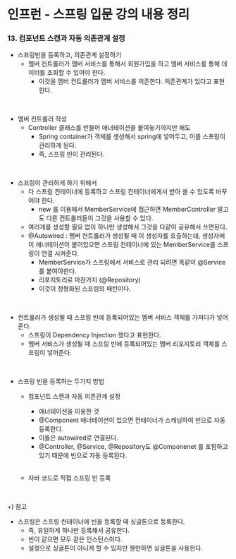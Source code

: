 # 인프런 - 스프링 입문 강의 내용 정리

### 13. 컴포넌트 스캔과 자동 의존관계 설정

- 스프링빈을 등록하고, 의존관계 설정하기
  - 멤버 컨트롤러가 멤버 서비스를 통해서 회원가입을 하고 멤버 서비스를 통해 데이터를 조회할 수 있어야 한다.
    - 이것을 멤버 컨트롤러가 멤버 서비스를 의존한다. 의존관계가 있다고 표현한다.

<br/>

- 멤버 컨트롤러 작성
  - Controller 클래스를 만들어 애너테이션을 붙여놓기까지만 해도
    - Spring container가 객체를 생성해서 spring에 넣어두고, 이를 스프링이 관리하게 된다.
    - 즉, 스프링 빈이 관리된다.

<br/>

- 스프링이 관리하게 하기 위해서
  - 다 스프링 컨테이너에 등록하고 스프링 컨테이너에게서 받아 쓸 수 있도록 바꾸어야 한다.
    - new 를 이용해서 MemberService에 접근하면 MemberController 말고도 다른 컨트롤러들이 그것을 사용할 수 있다.
  - 여러개를 생성할 필요 없이 하나만 생성해서 그것을 다같이 공유해서 쓰면된다.
  - @Autowired : 멤버 컨트롤러가 생성될 때 이 생성자를 호출하는데, 생성자에 이 애너테이션이 붙어있으면 스프링 컨테이너에 있는 MemberService를 스프링이 연결 시켜준다.
    -  MemberService가 스프링에서 서비스로 관리 되려면 똑같이 @Service 를 붙여야한다.
    -  리포지토리로 마찬가지 (@Repository)
    -  이것이 정형화된 스프링의 패턴이다.

<br/>

-  컨트롤러가 생성될 때 스프링 빈에 등록되어있는 멤버 서비스 객체를 가져다가 넣어준다.
   - 스프링이 Dependency Injection 했다고 표현한다.
   - 멤버 서비스가 생성될 때 스프링 빈에 등록되어있는 멤버 리포지토리 객체를 스프링이 넣어준다.

<br/>

- 스프링 빈을 등록하는 두가지 방법

  - 컴포넌트 스캔과 자동 의존관계 설정

    - 애너테이션을 이용한 것
    - @Component 애너테이션이 있으면 컨테이너가 스캐닝하여 빈으로 자동 등록한다.
    - 이들은 autowired로 연결된다.
    - @Controller, @Service, @Repository도 @Componenet 를 포함하고 있기 때문에 빈으로 자동 등록된다.

    <br/>

  - 자바 코드로 직접 스프링 빈 등록

<br/>

+) 참고

- 스프링은 스프링 컨테이너에 빈을 등록할 때 싱글톤으로 등록한다.
  - 즉, 유일하게 하나만 등록해서 공유한다.
  - 빈이 같으면 모두 같은 인스턴스이다.
  - 설정으로 싱글톤이 아니게 할 수 있지만 웬만하면 싱글톤을 사용한다.
